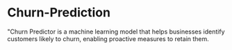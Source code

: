 # Churn-Prediction
"Churn Predictor is a machine learning model that helps businesses identify customers likely to churn, enabling proactive measures to retain them.

